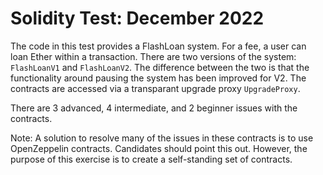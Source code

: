 # Solidity Test: December 2022

The code in this test provides a FlashLoan system. For a fee,
a user can loan Ether within a transaction. There are two versions
of the system: ```FlashLoanV1``` and ```FlashLoanV2```. The difference
between the two is that the functionality around pausing the system
has been improved for V2. The contracts are accessed via a transparant
upgrade proxy  ```UpgradeProxy```.

There are 3 advanced, 4 intermediate, and 2 beginner issues with the 
contracts. 

Note: A solution to resolve many of the issues in these contracts
is to use OpenZeppelin contracts. Candidates should point this out.
However, the purpose of this exercise is to create a self-standing
set of contracts.

